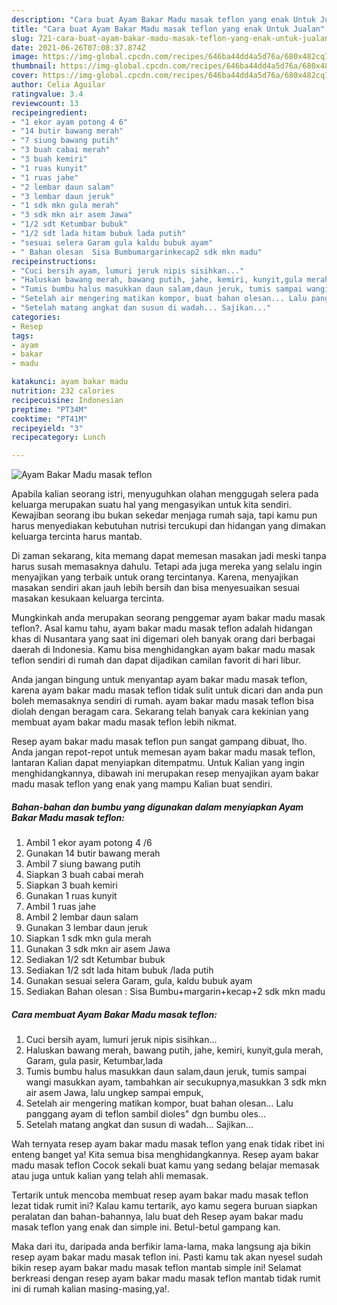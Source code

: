 ```yaml
---
description: "Cara buat Ayam Bakar Madu masak teflon yang enak Untuk Jualan"
title: "Cara buat Ayam Bakar Madu masak teflon yang enak Untuk Jualan"
slug: 721-cara-buat-ayam-bakar-madu-masak-teflon-yang-enak-untuk-jualan
date: 2021-06-26T07:08:37.874Z
image: https://img-global.cpcdn.com/recipes/646ba44dd4a5d76a/680x482cq70/ayam-bakar-madu-masak-teflon-foto-resep-utama.jpg
thumbnail: https://img-global.cpcdn.com/recipes/646ba44dd4a5d76a/680x482cq70/ayam-bakar-madu-masak-teflon-foto-resep-utama.jpg
cover: https://img-global.cpcdn.com/recipes/646ba44dd4a5d76a/680x482cq70/ayam-bakar-madu-masak-teflon-foto-resep-utama.jpg
author: Celia Aguilar
ratingvalue: 3.4
reviewcount: 13
recipeingredient:
- "1 ekor ayam potong 4 6"
- "14 butir bawang merah"
- "7 siung bawang putih"
- "3 buah cabai merah"
- "3 buah kemiri"
- "1 ruas kunyit"
- "1 ruas jahe"
- "2 lembar daun salam"
- "3 lembar daun jeruk"
- "1 sdk mkn gula merah"
- "3 sdk mkn air asem Jawa"
- "1/2 sdt Ketumbar bubuk"
- "1/2 sdt lada hitam bubuk lada putih"
- "sesuai selera Garam gula kaldu bubuk ayam"
- " Bahan olesan  Sisa Bumbumargarinkecap2 sdk mkn madu"
recipeinstructions:
- "Cuci bersih ayam, lumuri jeruk nipis sisihkan..."
- "Haluskan bawang merah, bawang putih, jahe, kemiri, kunyit,gula merah, Garam, gula pasir, Ketumbar,lada"
- "Tumis bumbu halus masukkan daun salam,daun jeruk, tumis sampai wangi masukkan ayam, tambahkan air secukupnya,masukkan 3 sdk mkn air asem Jawa, lalu ungkep sampai empuk,"
- "Setelah air mengering matikan kompor, buat bahan olesan... Lalu panggang ayam di teflon sambil dioles&#34; dgn bumbu oles..."
- "Setelah matang angkat dan susun di wadah... Sajikan..."
categories:
- Resep
tags:
- ayam
- bakar
- madu

katakunci: ayam bakar madu 
nutrition: 232 calories
recipecuisine: Indonesian
preptime: "PT34M"
cooktime: "PT41M"
recipeyield: "3"
recipecategory: Lunch

---
```



![Ayam Bakar Madu masak teflon](https://img-global.cpcdn.com/recipes/646ba44dd4a5d76a/680x482cq70/ayam-bakar-madu-masak-teflon-foto-resep-utama.jpg)

Apabila kalian seorang istri, menyuguhkan olahan menggugah selera pada keluarga merupakan suatu hal yang mengasyikan untuk kita sendiri. Kewajiban seorang ibu bukan sekedar menjaga rumah saja, tapi kamu pun harus menyediakan kebutuhan nutrisi tercukupi dan hidangan yang dimakan keluarga tercinta harus mantab.

Di zaman  sekarang, kita memang dapat memesan masakan jadi meski tanpa harus susah memasaknya dahulu. Tetapi ada juga mereka yang selalu ingin menyajikan yang terbaik untuk orang tercintanya. Karena, menyajikan masakan sendiri akan jauh lebih bersih dan bisa menyesuaikan sesuai masakan kesukaan keluarga tercinta. 



Mungkinkah anda merupakan seorang penggemar ayam bakar madu masak teflon?. Asal kamu tahu, ayam bakar madu masak teflon adalah hidangan khas di Nusantara yang saat ini digemari oleh banyak orang dari berbagai daerah di Indonesia. Kamu bisa menghidangkan ayam bakar madu masak teflon sendiri di rumah dan dapat dijadikan camilan favorit di hari libur.

Anda jangan bingung untuk menyantap ayam bakar madu masak teflon, karena ayam bakar madu masak teflon tidak sulit untuk dicari dan anda pun boleh memasaknya sendiri di rumah. ayam bakar madu masak teflon bisa diolah dengan beragam cara. Sekarang telah banyak cara kekinian yang membuat ayam bakar madu masak teflon lebih nikmat.

Resep ayam bakar madu masak teflon pun sangat gampang dibuat, lho. Anda jangan repot-repot untuk memesan ayam bakar madu masak teflon, lantaran Kalian dapat menyiapkan ditempatmu. Untuk Kalian yang ingin menghidangkannya, dibawah ini merupakan resep menyajikan ayam bakar madu masak teflon yang enak yang mampu Kalian buat sendiri.

<!--inarticleads1-->

##### Bahan-bahan dan bumbu yang digunakan dalam menyiapkan Ayam Bakar Madu masak teflon:

1. Ambil 1 ekor ayam potong 4 /6
1. Gunakan 14 butir bawang merah
1. Ambil 7 siung bawang putih
1. Siapkan 3 buah cabai merah
1. Siapkan 3 buah kemiri
1. Gunakan 1 ruas kunyit
1. Ambil 1 ruas jahe
1. Ambil 2 lembar daun salam
1. Gunakan 3 lembar daun jeruk
1. Siapkan 1 sdk mkn gula merah
1. Gunakan 3 sdk mkn air asem Jawa
1. Sediakan 1/2 sdt Ketumbar bubuk
1. Sediakan 1/2 sdt lada hitam bubuk /lada putih
1. Gunakan sesuai selera Garam, gula, kaldu bubuk ayam
1. Sediakan  Bahan olesan : Sisa Bumbu+margarin+kecap+2 sdk mkn madu




<!--inarticleads2-->

##### Cara membuat Ayam Bakar Madu masak teflon:

1. Cuci bersih ayam, lumuri jeruk nipis sisihkan...
1. Haluskan bawang merah, bawang putih, jahe, kemiri, kunyit,gula merah, Garam, gula pasir, Ketumbar,lada
1. Tumis bumbu halus masukkan daun salam,daun jeruk, tumis sampai wangi masukkan ayam, tambahkan air secukupnya,masukkan 3 sdk mkn air asem Jawa, lalu ungkep sampai empuk,
1. Setelah air mengering matikan kompor, buat bahan olesan... Lalu panggang ayam di teflon sambil dioles&#34; dgn bumbu oles...
1. Setelah matang angkat dan susun di wadah... Sajikan...




Wah ternyata resep ayam bakar madu masak teflon yang enak tidak ribet ini enteng banget ya! Kita semua bisa menghidangkannya. Resep ayam bakar madu masak teflon Cocok sekali buat kamu yang sedang belajar memasak atau juga untuk kalian yang telah ahli memasak.

Tertarik untuk mencoba membuat resep ayam bakar madu masak teflon lezat tidak rumit ini? Kalau kamu tertarik, ayo kamu segera buruan siapkan peralatan dan bahan-bahannya, lalu buat deh Resep ayam bakar madu masak teflon yang enak dan simple ini. Betul-betul gampang kan. 

Maka dari itu, daripada anda berfikir lama-lama, maka langsung aja bikin resep ayam bakar madu masak teflon ini. Pasti kamu tak akan nyesel sudah bikin resep ayam bakar madu masak teflon mantab simple ini! Selamat berkreasi dengan resep ayam bakar madu masak teflon mantab tidak rumit ini di rumah kalian masing-masing,ya!.

